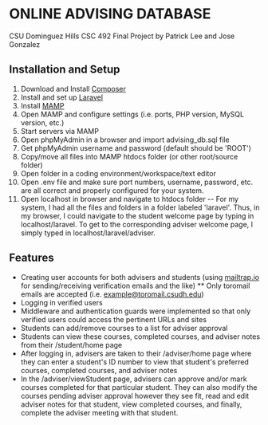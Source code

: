 # ONLINE ADVISING DATABASE
CSU Dominguez Hills CSC 492 Final Project by Patrick Lee and Jose Gonzalez

## Installation and Setup
1. Download and Install [Composer](https://getcomposer.org/download)
2. Install and set up [Laravel](https://laravel.com/docs/8.x/installation#installation-via-composer)
3. Install [MAMP](https://www.mamp.info/en/downloads)
4. Open MAMP and configure settings (i.e. ports, PHP version, MySQL version, etc.)
5. Start servers via MAMP
5. Open phpMyAdmin in a browser and import advising_db.sql file
6. Get phpMyAdmin username and password (default should be 'ROOT')
7. Copy/move all files into MAMP htdocs folder (or other root/source folder)
8. Open folder in a coding environment/workspace/text editor
9. Open .env file and make sure port numbers, username, password, etc. are all correct and properly configured for your system.
10. Open localhost in browser and navigate to htdocs folder
-- For my system, I had all the files and folders in a folder labeled 'laravel'. Thus, in my browser, I could navigate to the student welcome page by typing in localhost/laravel. To get to the corresponding adviser welcome page, I simply typed in localhost/laravel/adviser.

## Features
* Creating user accounts for both advisers and students (using [mailtrap.io](mailtrap.io) for sending/receiving verification emails and the like)
** Only toromail emails are accepted (i.e. example@toromail.csudh.edu)
* Logging in verified users
* Middleware and authentication guards were implemented so that only verified users could access the pertinent URLs and sites 
* Students can add/remove courses to a list for adviser approval
* Students can view these courses, completed courses, and adviser notes from their /student/home page
* After logging in, advisers are taken to their /adviser/home page where they can enter a student's ID number to view that student's preferred courses, completed courses, and adviser notes
* In the /adviser/viewStudent page, advisers can approve and/or mark courses completed for that particular student. They can also modify the courses pending adviser approval however they see fit, read and edit adviser notes for that student, view completed courses, and finally, complete the adviser meeting with that student.
